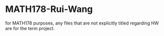 # MATH178-Rui-Wang
for MATH178 purposes,
any files that are not explicitly titled regarding HW are for the term project.

